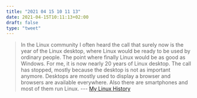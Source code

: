```yaml
---
title: "2021 04 15 10 11 13"
date: 2021-04-15T10:11:13+02:00
draft: false
type: "tweet"
---
```

> In the Linux community I often heard the call that surely now is the year of the Linux desktop, where Linux would be ready to be used by ordinary people. The point where finally Linux would be as good as Windows. For me, it is now nearly 20 years of Linux desktop. The call has stopped, mostly because the desktop is not as important anymore. Desktops are mostly used to display a browser and browsers are available everywhere. Also there are smartphones and most of them run Linux. --- [My Linux History](https://beza1e1.tuxen.de/my_linux_history.html)
